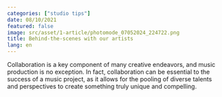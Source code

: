 ```yaml
---
categories: ["studio tips"]
date: 08/10/2021
featured: false
image: src/asset/1-article/photomode_07052024_224722.png
title: Behind-the-scenes with our artists
lang: en
---
```


Collaboration is a key component of many creative endeavors, and music production is no exception. In fact, collaboration can be essential to the success of a music project, as it allows for the pooling of diverse talents and perspectives to create something truly unique and compelling.
